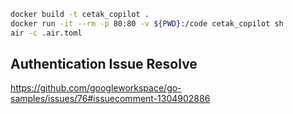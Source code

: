 ```bash
docker build -t cetak_copilot .
docker run -it --rm -p 80:80 -v ${PWD}:/code cetak_copilot sh
air -c .air.toml
```

## Authentication Issue Resolve
https://github.com/googleworkspace/go-samples/issues/76#issuecomment-1304902886